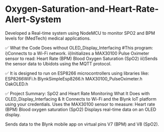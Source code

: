 # Oxygen-Saturation-and-Heart-Rate-Alert-System
Developed a Real-time system using NodeMCU to monitor SPO2 and BPM levels for (MedTech) medical applications.

✅ What the Code Does without OLED_Display_Interfacing
#This program:
i)Connects to a Wi-Fi network.
ii)Initializes a MAX30100 Pulse Oximeter sensor to read:
Heart Rate (BPM)
Blood Oxygen Saturation (SpO2)
iii)Sends the sensor data to Ubidots using the MQTT protocol.

✅ It is designed to run on ESP8266 microcontrollers using libraries like:
ESP8266WiFi.h
BlynkSimpleEsp8266.h
MAX30100_PulseOximeter.h
OakOLED.h

✅ Project Summary: SpO2 and Heart Rate Monitoring
What It Does with OLED_Display_Interfacing & It Connects to Wi-Fi and the Blynk IoT platform using your credentials.
Uses the MAX30100 sensor to measure:
Heart rate (BPM)
Blood oxygen saturation (SpO2)
Displays real-time data on an OLED display.

Sends data to the Blynk mobile app on virtual pins V7 (BPM) and V8 (SpO2).
